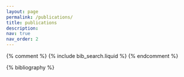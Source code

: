 ```yaml
---
layout: page
permalink: /publications/
title: publications
description:
nav: true
nav_order: 2
---
```


<!-- _pages/publications.md -->

<!-- Bibsearch Feature (temporarily disabled) -->
{% comment %}
{% include bib_search.liquid %}
{% endcomment %}

<div class="publications">

{% bibliography %}

</div>

